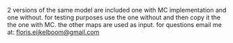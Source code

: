 2 versions of the same model are included one with MC implementation and one without. for testing purposes use the one without and then copy it the the one with MC.
the other maps are used as input. for questions email me at: floris.eijkelboom@gmail.com
